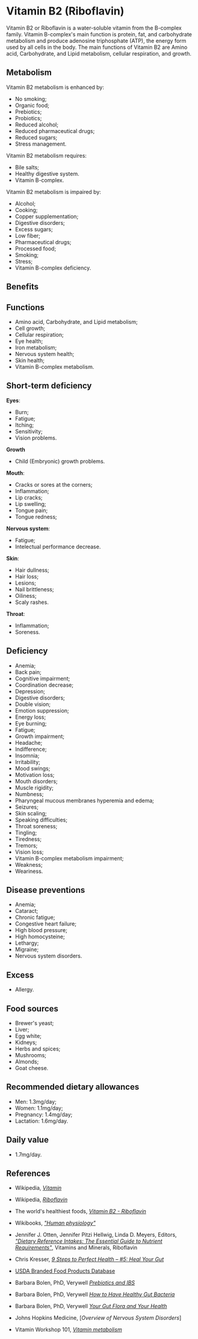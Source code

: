 # Vitamin B2 (Riboflavin)
Vitamin B2 or Riboflavin is a water-soluble vitamin from the B-complex family. Vitamin B-complex's main function is protein, fat, and carbohydrate metabolism and produce adenosine triphosphate (ATP), the energy form used by all cells in the body. The main functions of Vitamin B2 are Amino acid, Carbohydrate, and Lipid metabolism, cellular respiration, and growth.

## Metabolism
Vitamin B2 metabolism is enhanced by:
- No smoking;
- Organic food;
- Prebiotics;
- Probiotics;
- Reduced alcohol;
- Reduced pharmaceutical drugs;
- Reduced sugars;
- Stress management.

Vitamin B2 metabolism requires:
- Bile salts;
- Healthy digestive system.
- Vitamin B-complex.

Vitamin B2 metabolism is impaired by:
- Alcohol;
- Cooking;
- Copper supplementation;
- Digestive disorders;
- Excess sugars;
- Low fiber;
- Pharmaceutical drugs;
- Processed food;
- Smoking;
- Stress;
- Vitamin B-complex deficiency.

## Benefits

## Functions
- Amino acid, Carbohydrate, and Lipid metabolism;
- Cell growth;
- Cellular respiration;
- Eye health;
- Iron metabolism;
- Nervous system health;
- Skin health;
- Vitamin B-complex metabolism.

## Short-term deficiency
__Eyes__:
- Burn;
- Fatigue;
- Itching;
- Sensitivity;
- Vision problems.

__Growth__
- Child (Embryonic) growth problems.

__Mouth__:
- Cracks or sores at the corners;
- Inflammation;
- Lip cracks;
- Lip swelling;
- Tongue pain;
- Tongue redness;

__Nervous system__:
- Fatigue;
- Intelectual performance decrease.

__Skin__:
- Hair dullness;
- Hair loss;
- Lesions;
- Nail brittleness;
- Oiliness;
- Scaly rashes.

__Throat__:
- Inflammation;
- Soreness.

## Deficiency
- Anemia;
- Back pain;
- Cognitive impairment;
- Coordination decrease;
- Depression;
- Digestive disorders;
- Double vision;
- Emotion suppression;
- Energy loss;
- Eye burning;
- Fatigue;
- Growth impairment;
- Headache;
- Indifference;
- Insomnia;
- Irritability;
- Mood swings;
- Motivation loss;
- Mouth disorders;
- Muscle rigidity;
- Numbness;
- Pharyngeal mucous membranes hyperemia and edema;
- Seizures;
- Skin scaling;
- Speaking difficulties;
- Throat soreness;
- Tingling;
- Tiredness;
- Tremors;
- Vision loss;
- Vitamin B-complex metabolism impairment;
- Weakness;
- Weariness.

## Disease preventions
- Anemia;
- Cataract;
- Chronic fatigue;
- Congestive heart failure;
- High blood pressure;
- High homocysteine;
- Lethargy;
- Migraine;
- Nervous system disorders.

## Excess
- Allergy.

## Food sources
- Brewer's yeast;
- Liver;
- Egg white;
- Kidneys;
- Herbs and spices;
- Mushrooms;
- Almonds;
- Goat cheese.

## Recommended dietary allowances
- Men: 1.3mg/day;
- Women: 1.1mg/day;
- Pregnancy: 1.4mg/day;
- Lactation: 1.6mg/day.

## Daily value
- 1.7mg/day.

## References
- Wikipedia, [_Vitamin_](https://en.wikipedia.org/wiki/Vitamin)
- Wikipedia, [_Riboflavin_](https://en.wikipedia.org/wiki/Riboflavin)
- The world's healthiest foods, [_Vitamin B2 - Riboflavin_](http://www.whfoods.com/genpage.php?tname=nutrient&dbid=93)
- Wikibooks, [_"Human physiology"_](https://en.Wikibooks.org/wiki/Human_Physiology/Nutrition#Vitamins)
- Jennifer J. Otten, Jennifer Pitzi Hellwig, Linda D. Meyers, Editors, [_"Dietary Reference Intakes: The Essential Guide to Nutrient Requirements"_](https://www.amazon.com/Dietary-Reference-Intakes-Essential-Requirements/dp/0309157420), Vitamins and Minerals, Riboflavin


- Chris Kresser, [_9 Steps to Perfect Health – #5: Heal Your Gut_](https://chriskresser.com/9-steps-to-perfect-health-5-heal-your-digestive-system/)
- [USDA Branded Food Products Database](https://ndb.nal.usda.gov/ndb/nutrients/report/nutrientsfrm?max=1000&offset=0&totCount=0&nutrient1=405&nutrient2=&nutrient3=&subset=0&sort=c&measureby=g)
- Barbara Bolen, PhD, Verywell [_Prebiotics and IBS_](https://www.verywell.com/prebiotics-and-ibs-1944748)
- Barbara Bolen, PhD, Verywell [_How to Have Healthy Gut Bacteria_](https://www.verywell.com/how-to-have-healthy-digestive-system-bacteria-1945326)
- Barbara Bolen, PhD, Verywell [_Your Gut Flora and Your Health_](https://www.verywell.com/what-are-your-digestive-system-flora-1944914)
- Johns Hopkins Medicine, [_Overview of Nervous System Disorders_]
- Vitamin Workshop 101, [_Vitamin metabolism_](http://www.vitaminworkshop.com/vitamin-metabolism/2010/5/9/vitamin-metabolism.html)
